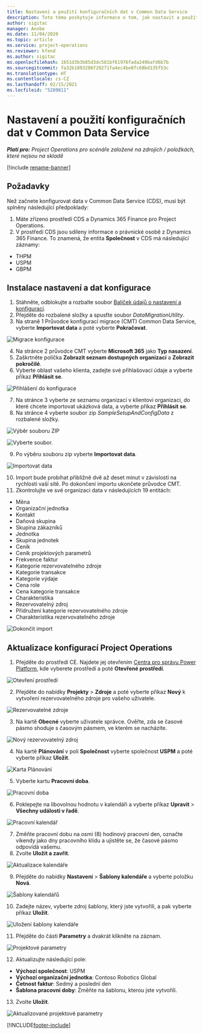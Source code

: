 ```yaml
---
title: Nastavení a použití konfiguračních dat v Common Data Service
description: Toto téma poskytuje informace o tom, jak nastavit a použít konfigurační data v aplikaci Project Operations.
author: sigitac
manager: Annbe
ms.date: 11/04/2020
ms.topic: article
ms.service: project-operations
ms.reviewer: kfend
ms.author: sigitac
ms.openlocfilehash: 1651d3b3b85d3dc581bf61976fada249bafd6b7b
ms.sourcegitcommit: fa32b1893286f20271fa4ec4be8fc68bd135f53c
ms.translationtype: HT
ms.contentlocale: cs-CZ
ms.lasthandoff: 02/15/2021
ms.locfileid: "5289811"
---
```

# <a name="set-up-and-apply-configuration-data-in-the-common-data-service"></a>Nastavení a použití konfiguračních dat v Common Data Service 

_**Platí pro:** Project Operations pro scénáře založené na zdrojích / položkách, které nejsou na skladě_

[!include [rename-banner](~/includes/cc-data-platform-banner.md)]

## <a name="prerequisites"></a>Požadavky

Než začnete konfigurovat data v Common Data Service (CDS), musí být splněny následující předpoklady:

1.  Máte zřízeno prostředí CDS a Dynamics 365 Finance pro Project Operations.
2.  V prostředí CDS jsou sdíleny informace o právnické osobě z Dynamics 365 Finance. To znamená, že entita **Společnost** v CDS má následující záznamy:
  - THPM
  - USPM
  - GBPM

## <a name="install-setup-and-configuration-data"></a>Instalace nastavení a dat konfigurace

1. Stáhněte, odblokujte a rozbalte soubor [Balíček údajů o nastavení a konfiguraci](https://download.microsoft.com/download/1/3/4/1349369c-6209-42b7-b3b4-5be0e67cacd8/ProjOpsSampleSetupData-%20Integrated%20UR1.zip).
2. Přejděte do rozbalené složky a spusťte soubor *DataMigrationUtility*.
3. Na straně 1 Průvodce konfigurací migrace (CMT) Common Data Service, vyberte **Importovat data** a poté vyberte **Pokračovat**.

![Migrace konfigurace](./media/1ConfigurationMigration.png)

4. Na stránce 2 průvodce CMT vyberte **Microsoft 365** jako **Typ nasazení**.
5. Zaškrtněte políčka **Zobrazit seznam dostupných organizací** a **Zobrazit pokročilé**.
6. Vyberte oblast vašeho klienta, zadejte své přihlašovací údaje a vyberte příkaz **Přihlásit se**.

![Přihlášení do konfigurace](./media/2ConfigurationSignin.png)

7. Na stránce 3 vyberte ze seznamu organizací v klientovi organizaci, do které chcete importovat ukázková data, a vyberte příkaz **Přihlásit se**.
8. Na stránce 4 vyberte soubor zip *SampleSetupAndConfigData* z rozbalené složky.

![Výběr souboru ZIP](./media/3ZipFile.png)

![Vyberte soubor.](./media/4SelectAFile.png)

9. Po výběru souboru zip vyberte **Importovat data**.

![Importovat data](./media/5ImportData.png)

10. Import bude probíhat přibližně dvě až deset minut v závislosti na rychlosti vaší sítě. Po dokončení importu ukončete průvodce CMT. 
11. Zkontrolujte ve své organizaci data v následujících 19 entitách:

  - Měna
  - Organizační jednotka
  - Kontakt
  - Daňová skupina
  - Skupina zákazníků
  - Jednotka
  - Skupina jednotek
  - Ceník
  - Ceník projektových parametrů
  - Frekvence faktur
  - Kategorie rezervovatelného zdroje
  - Kategorie transakce
  - Kategorie výdaje
  - Cena role
  - Cena kategorie transakce
  - Charakteristika
  - Rezervovatelný zdroj
  - Přidružení kategorie rezervovatelného zdroje
  - Charakteristika rezervovatelného zdroje

![Dokončit import](./media/6CompleteImport.png)

## <a name="update-project-operations-configurations"></a>Aktualizace konfigurací Project Operations

1. Přejděte do prostředí CE. Najdete jej otevřením [Centra pro správu Power Platform](https://admin.powerplatform.microsoft.com/environments), kde vyberete prostředí a poté **Otevřené prostředí**. 

![Otevření prostředí](./media/7OpenEnvironment.png)

2. Přejděte do nabídky **Projekty** > **Zdroje** a poté vyberte příkaz **Nový** k vytvoření rezervovatelného zdroje pro vašeho uživatele.

![Rezervovatelné zdroje](./media/8BookableResources.png)

3. Na kartě **Obecné** vyberte uživatele správce. Ověřte, zda se časové pásmo shoduje s časovým pásmem, ve kterém se nacházíte. 

![Nový rezervovatelný zdroj](./media/9NewBookableResource.png)

4. Na kartě **Plánování** v poli **Společnost** vyberte společnost **USPM** a poté vyberte příkaz **Uložit**. 

![Karta Plánování](./media/10SchedulingTab.png)

5. Vyberte kartu **Pracovní doba**.  

![Pracovní doba](./media/11WorkHours.png)

6. Poklepejte na libovolnou hodnotu v kalendáři a vyberte příkaz **Upravit** > **Všechny události v řadě**. 

![Pracovní kalendář](./media/12WorkCalendar.png)

7. Změňte pracovní dobu na osmi (8) hodinový pracovní den, označte víkendy jako dny pracovního klidu a ujistěte se, že časové pásmo odpovídá vašemu. 
8. Zvolte **Uložit a zavřít**.

![Aktualizace kalendáře](./media/13UpdateCalendar.png)

9. Přejděte do nabídky **Nastavení** > **Šablony kalendáře** a vyberte položku **Nová**.
 
 ![Šablony kalendářů](./media/14CalendarTemplates.png)
 
 10. Zadejte název, vyberte zdroj šablony, který jste vytvořili, a pak vyberte příkaz **Uložit**. 
 
 ![Uložení šablony kalendáře](./media/15SaveCalendarTemplate.png)
 
 11. Přejděte do části **Parametry** a dvakrát klikněte na záznam. 
 
 ![Projektové parametry](./media/16ProjectParameters.png)
 
12. Aktualizujte následující pole:

 - **Výchozí společnost**: USPM
 - **Výchozí organizační jednotka**: Contoso Robotics Global
 - **Četnost faktur**: Sedmý a poslední den
 - **Šablona pracovní doby**: Změňte na šablonu, kterou jste vytvořili.

13. Zvolte **Uložit**. 

![Aktualizované projektové parametry](./media/17UpdatedProjectParameters.png)


[!INCLUDE[footer-include](../includes/footer-banner.md)]